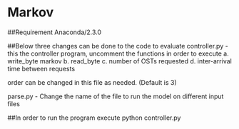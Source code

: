 # Markov

##Requirement
Anaconda/2.3.0

##Below three changes can be done to the code to evaluate
controller.py - this the controller program, uncomment the functions in order to execute
  a. write_byte markov
  b. read_byte
  c. number of OSTs requested
  d. inter-arrival time between requests
  
  order can be changed in this file as needed.   (Default is 3)
  

parse.py - Change the name of the file to run the model on different input files




##In order to run the program execute
  python controller.py

